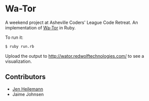 # Wa-Tor

A weekend project at Asheville Coders' League Code Retreat. An implementation of [Wa-Tor](https://en.wikipedia.org/wiki/Wa-Tor) in Ruby.

To run it:

```bash
$ ruby run.rb
```

Upload the output to http://wator.redwolftechnologies.com/ to see a visualization.

## Contributors

* [Jen Heilemann](https://github.com/jenheilemann)
* Jaime Johnsen
